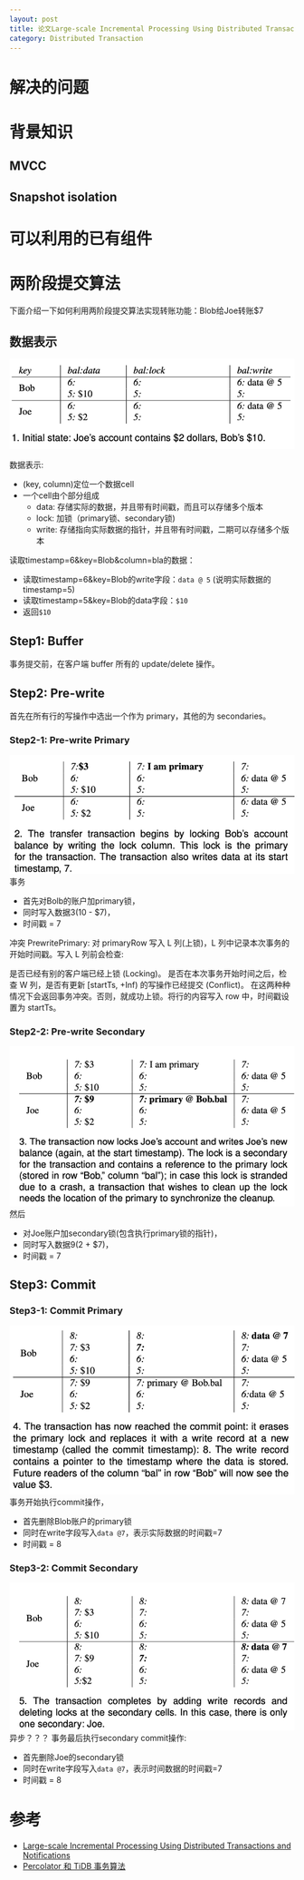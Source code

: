 ```yaml
---
layout: post
title: 论文Large-scale Incremental Processing Using Distributed Transactions and Notifications
category: Distributed Transaction
---
```


# 解决的问题

# 背景知识
## MVCC

## Snapshot isolation

# 可以利用的已有组件

# 两阶段提交算法
下面介绍一下如何利用两阶段提交算法实现转账功能：Blob给Joe转账$7

## 数据表示
![](../../images/DistributedTransaction/two-phase-commit-1.png)

数据表示:
- (key, column)定位一个数据cell
- 一个cell由个部分组成
  - data: 存储实际的数据，并且带有时间戳，而且可以存储多个版本
  - lock: 加锁（primary锁、secondary锁)
  - write: 存储指向实际数据的指针，并且带有时间戳，二期可以存储多个版本

读取timestamp=6&key=Blob&column=bla的数据：
- 读取timestamp=6&key=Blob的write字段：```data @ 5``` (说明实际数据的timestamp=5)
- 读取timestamp=5&key=Blob的data字段：```$10```
- 返回```$10```

## Step1: Buffer
事务提交前，在客户端 buffer 所有的 update/delete 操作。

## Step2: Pre-write
首先在所有行的写操作中选出一个作为 primary，其他的为 secondaries。

### Step2-1: Pre-write Primary
![](../../images/DistributedTransaction/two-phase-commit-2.png)
事务
- 首先对Bolb的账户加primary锁，
- 同时写入数据$3 ($10 - $7)，
- 时间戳 = 7

冲突
PrewritePrimary: 对 primaryRow 写入 L 列(上锁)，L 列中记录本次事务的开始时间戳。写入 L 列前会检查:

是否已经有别的客户端已经上锁 (Locking)。
是否在本次事务开始时间之后，检查 W 列，是否有更新 [startTs, +Inf) 的写操作已经提交 (Conflict)。
在这两种种情况下会返回事务冲突。否则，就成功上锁。将行的内容写入 row 中，时间戳设置为 startTs。


### Step2-2: Pre-write Secondary
![](../../images/DistributedTransaction/two-phase-commit-3.png)
然后
- 对Joe账户加secondary锁(包含执行primary锁的指针)，
- 同时写入数据$9 ($2 + $7)，
- 时间戳 = 7

## Step3: Commit

### Step3-1: Commit Primary
![](../../images/DistributedTransaction/two-phase-commit-4.png)
事务开始执行commit操作，
- 首先删除Blob账户的primary锁
- 同时在write字段写入```data @7```，表示实际数据的时间戳=7
- 时间戳 = 8

### Step3-2: Commit Secondary
![](../../images/DistributedTransaction/two-phase-commit-5.png)
异步？？？
事务最后执行secondary commit操作:
- 首先删除Joe的secondary锁
- 同时在write字段写入```data @7```，表示时间数据的时间戳=7
- 时间戳 = 8

# 参考
- [Large-scale Incremental Processing Using Distributed Transactions and Notifications](https://ai.google/research/pubs/pub36726)
- [Percolator 和 TiDB 事务算法](https://pingcap.com/blog-cn/percolator-and-txn/)

